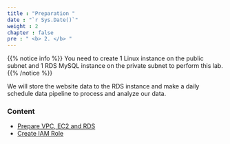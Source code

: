```yaml
---
title : "Preparation "
date : "`r Sys.Date()`"
weight : 2
chapter : false
pre : " <b> 2. </b> "
---
```


{{% notice info %}}
You need to create 1 Linux instance on the public subnet and 1 RDS MySQL instance on the private subnet to perform this lab.
{{% /notice %}}

We will store the website data to the RDS instance and make a daily schedule data pipeline to process and analyze our data.

### Content
  - [Prepare VPC, EC2 and RDS](2.1-createec2/)
  - [Create IAM Role](2.2-createiamrole/)